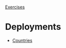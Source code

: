 [Exercises](https://fullstackopen.com/en/part2)

# Deployments

* [Countries](https://gvnlm.github.io/full-stack-open-solutions/part-2/countries/)
